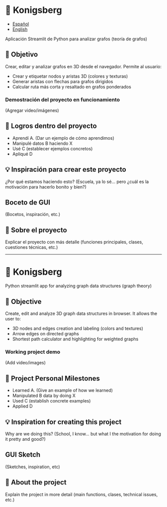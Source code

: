 # 💠 **Konigsberg**

- [Español](#-konigsberg)
- [English](#-konigsberg-1)

Aplicación Streamlit de Python para analizar grafos (teoría de grafos)

## 🎯 Objetivo

Crear, editar y analizar grafos en 3D desde el navegador. Permite al usuario:

- Crear y etiquetar nodos y aristas 3D (colores y texturas)
- Generar aristas con flechas para grafos dirigidos
- Calcular ruta más corta y resaltado en grafos ponderados

### Demostración del proyecto en funcionamiento

(Agregar video/imágenes)

## 🙌 Logros dentro del proyecto

- Aprendí A. (Dar un ejemplo de cómo aprendimos)
- Manipulé datos B haciendo X
- Usé C (establecer ejemplos concretos)
- Apliqué D

## 💡 Inspiración para crear este proyecto

¿Por qué estamos haciendo esto? (Escuela, ya lo sé… pero ¿cuál es la motivación para hacerlo bonito y bien?)

## Boceto de GUI

(Bocetos, inspiración, etc.)

## 👀 Sobre el proyecto

Explicar el proyecto con más detalle (funciones principales, clases, cuestiones técnicas, etc.)

-------------------------------------------------------------------------------------------------------------

# 💠 **Konigsberg** 

Python streamlit app for analyzing graph data structures (graph theory)

## 🎯 Objective

Create, edit and analyze 3D graph data structures in browser.  It allows the user to:

- 3D nodes and edges creation and labeling (colors and textures)
- Arrow edges on directed graphs
- Shortest path calculator and highlighting for weighted graphs

### Working project demo

(Add video/images)

## 🙌 Project Personal Milestones

- Learned A. (Give an example of how we learned)
- Manipulated B data by doing X
- Used C (establish concrete examples)
- Applied D

## 💡 Inspiration for creating this project

Why are we doing this? (School, I know… but what I the motivation for doing it pretty and good?)

## GUI Sketch

(Sketches, inspiration, etc)

## 👀 About the project

Explain the project in more detail (main functions, clases, technical issues, etc.)

